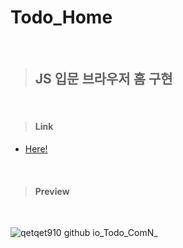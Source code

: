 # Todo_Home

<br/>

> ## **JS 입문 브라우저 홈 구현**

<br/>

> #### Link
  + [Here!](https://qetqet910.github.io/Todo_ComN/)

<br/>

> #### Preview

<br/>

![qetqet910 github io_Todo_ComN_](https://user-images.githubusercontent.com/79036088/134775551-1fc983d7-7ac6-42e9-8505-83274ddd504f.png)

